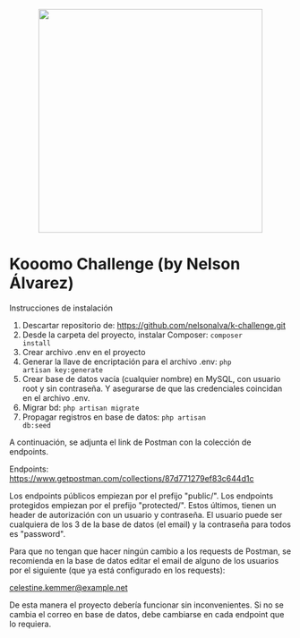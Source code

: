 <html lang="en">
<head>
<p align="center"><a href="https://laravel.com" target="_blank"><img src="https://raw.githubusercontent.com/laravel/art/master/logo-lockup/5%20SVG/2%20CMYK/1%20Full%20Color/laravel-logolockup-cmyk-red.svg" width="400"></a></p>
</head>
<body>
    <h1><b>Kooomo Challenge (by Nelson Álvarez)</b></h1>

Instrucciones de instalación

1. Descartar repositorio de: https://github.com/nelsonalva/k-challenge.git
2. Desde la carpeta del proyecto, instalar Composer: <code>composer install</code>
3. Crear archivo .env en el proyecto
4. Generar la llave de encriptación para el archivo .env: <code>php artisan key:generate</code>
5. Crear base de datos vacía (cualquier nombre) en MySQL, con usuario root y sin contraseña. Y asegurarse de que las credenciales coincidan en el archivo .env.
6. Migrar bd: <code>php artisan migrate</code>
7. Propagar registros en base de datos: <code>php artisan db:seed</code>

A continuación, se adjunta el link de Postman con la colección de endpoints.

Endpoints: https://www.getpostman.com/collections/87d771279ef83c644d1c

Los endpoints públicos empiezan por el prefijo "public/". Los endpoints protegidos empiezan por el prefijo "protected/". Estos últimos, tienen un header de autorización con un usuario y contraseña. El usuario puede ser cualquiera de los 3 de la base de datos (el email) y la contraseña para todos es "password".

Para que no tengan que hacer ningún cambio a los requests de Postman, se recomienda en la base de datos editar el email de alguno de los usuarios por el siguiente (que ya está configurado en los requests): 

celestine.kemmer@example.net

De esta manera el proyecto debería funcionar sin inconvenientes. Si no se cambia el correo en base de datos, debe cambiarse en cada endpoint que lo requiera.
 
</body>
</html>






